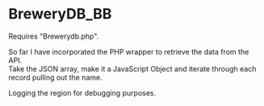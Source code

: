 # BreweryDB_BB
Requires "Brewerydb.php".

So far I have incorporated the PHP wrapper to retrieve the data from the API.  
Take the JSON array, make it a JavaScript Object and iterate through each record pulling out the name.

Logging the region for debugging purposes.  

